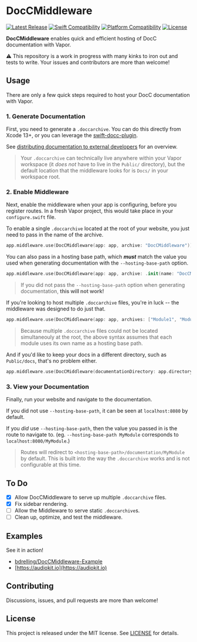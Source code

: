 # DocCMiddleware

[![Latest Release](https://img.shields.io/github/v/tag/bdrelling/DocCMiddleware?color=blue&label=latest)](https://github.com/bdrelling/DocCMiddleware/releases)
[![Swift Compatibility](https://img.shields.io/endpoint?url=https%3A%2F%2Fswiftpackageindex.com%2Fapi%2Fpackages%2Fbdrelling%2FDocCMiddleware%2Fbadge%3Ftype%3Dswift-versions)](https://swiftpackageindex.com/bdrelling/DocCMiddleware)
[![Platform Compatibility](https://img.shields.io/endpoint?url=https%3A%2F%2Fswiftpackageindex.com%2Fapi%2Fpackages%2Fbdrelling%2FDocCMiddleware%2Fbadge%3Ftype%3Dplatforms)](https://swiftpackageindex.com/bdrelling/DocCMiddleware)
[![License](https://img.shields.io/github/license/bdrelling/DocCMiddleware)](https://github.com/bdrelling/DocCMiddleware/blob/main/LICENSE)

**DocCMiddleware** enables quick and efficient hosting of DocC documentation with Vapor.

:warning: This repository is a work in progress with many kinks to iron out and tests to write. Your issues and contributors are more than welcome!

## Usage

There are only a few quick steps required to host your DocC documentation with Vapor.

### 1. Generate Documentation

First, you need to generate a `.doccarchive`. You can do this directly from Xcode 13+, or you can leverage the [swift-docc-plugin](https://github.com/apple/swift-docc-plugin).

See [distributing documentation to external developers](https://developer.apple.com/documentation/xcode/distributing-documentation-to-external-developers) for an overview.

> Your `.doccarchive` can technically live anywhere within your Vapor workspace (it _does not_ have to live in the `Public/` directory), but the default location that the middleware looks for is `Docs/` in your workspace root.

### 2. Enable Middleware

Next, enable the middleware when your app is configuring, before you register routes. In a fresh Vapor project, this would take place in your `configure.swift` file.

To enable a single `.doccarchive` located at the root of your website, you just need to pass in the name of the archive.

```swift
app.middleware.use(DocCMiddleware(app: app, archive: "DocCMiddleware"))
```

You can also pass in a hosting base path, which **_must_** match the value you used when generating documentation with the `--hosting-base-path` option.

```swift
app.middleware.use(DocCMiddleware(app: app, archive: .init(name: "DocCMiddleware", hostingBasePath: "DocCMiddleware")))
```

> If you did not pass the `--hosting-base-path` option when generating documentation, **this will not work!**

If you're looking to host multiple `.doccarchive` files, you're in luck -- the middleware was designed to do just that.

```swift
app.middleware.use(DocCMiddleware(app: app, archives: ["Module1", "Module2", "Module3"]))
```

> Because multiple `.doccarchive` files could not be located simultaneouly at the root, the above syntax assumes that each module uses its own name as a hosting base path.

And if you'd like to keep your docs in a different directory, such as `Public/docs`, that's no problem either.

```swift
app.middleware.use(DocCMiddleware(documentationDirectory: app.directory.publicDirectory.appending("docs"), archive: "DocCMiddleware"))
```

### 3. View your Documentation

Finally, run your website and navigate to the documentation.

If you did not use `--hosting-base-path`, it can be seen at `localhost:8080` by default.

If you _did_ use `--hosting-base-path`, then the value you passed in is the route to navigate to. (eg. `--hosting-base-path MyModule` corresponds to `localhost:8080/MyModule`.)

> Routes will redirect to `<hosting-base-path>/documentation/MyModule` by default. This is built into the way the `.doccarchive` works and is not configurable at this time.

## To Do

- [x] Allow DocCMiddleware to serve up multiple `.doccarchive` files.
- [x] Fix sidebar rendering.
- [ ] Allow the Middleware to serve static `.doccarchive`s.
- [ ] Clean up, optimize, and test the middleware.

## Examples

See it in action!

- [bdrelling/DocCMiddleware-Example](https://github.com/bdrelling/DocCMiddleware-Example)
- [https://audiokit.io](https://audiokit.io)

## Contributing

Discussions, issues, and pull requests are more than welcome!

## License

This project is released under the MIT license. See [LICENSE](/LICENSE) for details.
